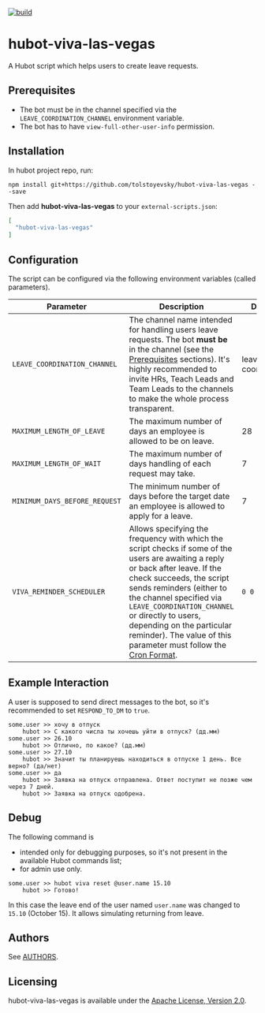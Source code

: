 [![build](https://travis-ci.com/tolstoyevsky/hubot-viva-las-vegas.svg?branch=master)](https://travis-ci.org/tolstoyevsky/hubot-viva-las-vegas)

# hubot-viva-las-vegas

A Hubot script which helps users to create leave requests.

## Prerequisites

* The bot must be in the channel specified via the `LEAVE_COORDINATION_CHANNEL` environment variable.
* The bot has to have `view-full-other-user-info` permission.

## Installation

In hubot project repo, run:

`npm install git+https://github.com/tolstoyevsky/hubot-viva-las-vegas --save`

Then add **hubot-viva-las-vegas** to your `external-scripts.json`:

```json
[
  "hubot-viva-las-vegas"
]
```

## Configuration

The script can be configured via the following environment variables (called parameters).

| Parameter                     | Description | Default |
|-------------------------------|-------------|---------|
| `LEAVE_COORDINATION_CHANNEL`  | The channel name intended for handling users leave requests. The bot **must be** in the channel (see the [Prerequisites](#prerequisites) sections). It's highly recommended to invite HRs, Teach Leads and Team Leads to the channels to make the whole process transparent. | leave-coordination |
| `MAXIMUM_LENGTH_OF_LEAVE`     | The maximum number of days an employee is allowed to be on leave. | 28 |
| `MAXIMUM_LENGTH_OF_WAIT`      | The maximum number of days handling of each request may take. | 7 |
| `MINIMUM_DAYS_BEFORE_REQUEST` | The minimum number of days before the target date an employee is allowed to apply for a leave. | 7 |
| `VIVA_REMINDER_SCHEDULER` | Allows specifying the frequency with which the script checks if some of the users are awaiting a reply or back after leave. If the check succeeds, the script sends reminders (either to the channel specified via `LEAVE_COORDINATION_CHANNEL` or directly to users, depending on the particular reminder). The value of this parameter must follow the [Cron Format](https://github.com/node-schedule/node-schedule#cron-style-scheduling). | `0 0 7 * * *` |

## Example Interaction

A user is supposed to send direct messages to the bot, so it's recommended to set `RESPOND_TO_DM` to `true`.

```
some.user >> хочу в отпуск
    hubot >> C какого числа ты хочешь уйти в отпуск? (дд.мм)
some.user >> 26.10
    hubot >> Отлично, по какое? (дд.мм)
some.user >> 27.10
    hubot >> Значит ты планируешь находиться в отпуске 1 день. Все верно? (да/нет)
some.user >> да
    hubot >> Заявка на отпуск отправлена. Ответ поступит не позже чем через 7 дней.
    hubot >> Заявка на отпуск одобрена.
```

## Debug

The following command is
* intended only for debugging purposes, so it's not present in the available Hubot commands list;
* for admin use only.

```
some.user >> hubot viva reset @user.name 15.10
    hubot >> Готово!
```

In this case the leave end of the user named `user.name` was changed to `15.10` (October 15). It allows simulating returning from leave.


## Authors

See [AUTHORS](AUTHORS.md).

## Licensing

hubot-viva-las-vegas is available under the [Apache License, Version 2.0](LICENSE).
